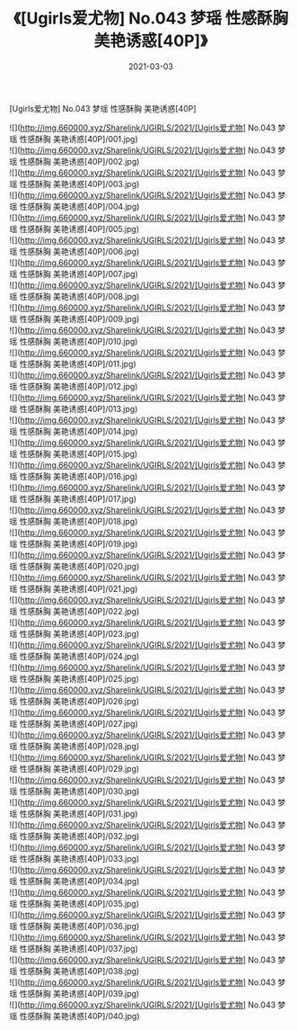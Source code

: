 ﻿---
layout: post
title:  《[Ugirls爱尤物] No.043 梦瑶 性感酥胸 美艳诱惑[40P]》
date:   2021-03-03
img: http://img.660000.xyz/Sharelink/UGIRLS/2021/[Ugirls爱尤物] No.043 梦瑶 性感酥胸 美艳诱惑[40P]/000.jpg
categories: [美女, 清纯, 唯美]
---

[Ugirls爱尤物] No.043 梦瑶 性感酥胸 美艳诱惑[40P]

  ![](http://img.660000.xyz/Sharelink/UGIRLS/2021/[Ugirls爱尤物] No.043 梦瑶 性感酥胸 美艳诱惑[40P]/001.jpg) <br> ![](http://img.660000.xyz/Sharelink/UGIRLS/2021/[Ugirls爱尤物] No.043 梦瑶 性感酥胸 美艳诱惑[40P]/002.jpg) <br> ![](http://img.660000.xyz/Sharelink/UGIRLS/2021/[Ugirls爱尤物] No.043 梦瑶 性感酥胸 美艳诱惑[40P]/003.jpg) <br> ![](http://img.660000.xyz/Sharelink/UGIRLS/2021/[Ugirls爱尤物] No.043 梦瑶 性感酥胸 美艳诱惑[40P]/004.jpg) <br> ![](http://img.660000.xyz/Sharelink/UGIRLS/2021/[Ugirls爱尤物] No.043 梦瑶 性感酥胸 美艳诱惑[40P]/005.jpg) <br> ![](http://img.660000.xyz/Sharelink/UGIRLS/2021/[Ugirls爱尤物] No.043 梦瑶 性感酥胸 美艳诱惑[40P]/006.jpg) <br> ![](http://img.660000.xyz/Sharelink/UGIRLS/2021/[Ugirls爱尤物] No.043 梦瑶 性感酥胸 美艳诱惑[40P]/007.jpg) <br> ![](http://img.660000.xyz/Sharelink/UGIRLS/2021/[Ugirls爱尤物] No.043 梦瑶 性感酥胸 美艳诱惑[40P]/008.jpg) <br> ![](http://img.660000.xyz/Sharelink/UGIRLS/2021/[Ugirls爱尤物] No.043 梦瑶 性感酥胸 美艳诱惑[40P]/009.jpg) <br> ![](http://img.660000.xyz/Sharelink/UGIRLS/2021/[Ugirls爱尤物] No.043 梦瑶 性感酥胸 美艳诱惑[40P]/010.jpg) <br> ![](http://img.660000.xyz/Sharelink/UGIRLS/2021/[Ugirls爱尤物] No.043 梦瑶 性感酥胸 美艳诱惑[40P]/011.jpg) <br> ![](http://img.660000.xyz/Sharelink/UGIRLS/2021/[Ugirls爱尤物] No.043 梦瑶 性感酥胸 美艳诱惑[40P]/012.jpg) <br> ![](http://img.660000.xyz/Sharelink/UGIRLS/2021/[Ugirls爱尤物] No.043 梦瑶 性感酥胸 美艳诱惑[40P]/013.jpg) <br> ![](http://img.660000.xyz/Sharelink/UGIRLS/2021/[Ugirls爱尤物] No.043 梦瑶 性感酥胸 美艳诱惑[40P]/014.jpg) <br> ![](http://img.660000.xyz/Sharelink/UGIRLS/2021/[Ugirls爱尤物] No.043 梦瑶 性感酥胸 美艳诱惑[40P]/015.jpg) <br> ![](http://img.660000.xyz/Sharelink/UGIRLS/2021/[Ugirls爱尤物] No.043 梦瑶 性感酥胸 美艳诱惑[40P]/016.jpg) <br> ![](http://img.660000.xyz/Sharelink/UGIRLS/2021/[Ugirls爱尤物] No.043 梦瑶 性感酥胸 美艳诱惑[40P]/017.jpg) <br> ![](http://img.660000.xyz/Sharelink/UGIRLS/2021/[Ugirls爱尤物] No.043 梦瑶 性感酥胸 美艳诱惑[40P]/018.jpg) <br> ![](http://img.660000.xyz/Sharelink/UGIRLS/2021/[Ugirls爱尤物] No.043 梦瑶 性感酥胸 美艳诱惑[40P]/019.jpg) <br> ![](http://img.660000.xyz/Sharelink/UGIRLS/2021/[Ugirls爱尤物] No.043 梦瑶 性感酥胸 美艳诱惑[40P]/020.jpg) <br> ![](http://img.660000.xyz/Sharelink/UGIRLS/2021/[Ugirls爱尤物] No.043 梦瑶 性感酥胸 美艳诱惑[40P]/021.jpg) <br> ![](http://img.660000.xyz/Sharelink/UGIRLS/2021/[Ugirls爱尤物] No.043 梦瑶 性感酥胸 美艳诱惑[40P]/022.jpg) <br> ![](http://img.660000.xyz/Sharelink/UGIRLS/2021/[Ugirls爱尤物] No.043 梦瑶 性感酥胸 美艳诱惑[40P]/023.jpg) <br> ![](http://img.660000.xyz/Sharelink/UGIRLS/2021/[Ugirls爱尤物] No.043 梦瑶 性感酥胸 美艳诱惑[40P]/024.jpg) <br> ![](http://img.660000.xyz/Sharelink/UGIRLS/2021/[Ugirls爱尤物] No.043 梦瑶 性感酥胸 美艳诱惑[40P]/025.jpg) <br> ![](http://img.660000.xyz/Sharelink/UGIRLS/2021/[Ugirls爱尤物] No.043 梦瑶 性感酥胸 美艳诱惑[40P]/026.jpg) <br> ![](http://img.660000.xyz/Sharelink/UGIRLS/2021/[Ugirls爱尤物] No.043 梦瑶 性感酥胸 美艳诱惑[40P]/027.jpg) <br> ![](http://img.660000.xyz/Sharelink/UGIRLS/2021/[Ugirls爱尤物] No.043 梦瑶 性感酥胸 美艳诱惑[40P]/028.jpg) <br> ![](http://img.660000.xyz/Sharelink/UGIRLS/2021/[Ugirls爱尤物] No.043 梦瑶 性感酥胸 美艳诱惑[40P]/029.jpg) <br> ![](http://img.660000.xyz/Sharelink/UGIRLS/2021/[Ugirls爱尤物] No.043 梦瑶 性感酥胸 美艳诱惑[40P]/030.jpg) <br> ![](http://img.660000.xyz/Sharelink/UGIRLS/2021/[Ugirls爱尤物] No.043 梦瑶 性感酥胸 美艳诱惑[40P]/031.jpg) <br> ![](http://img.660000.xyz/Sharelink/UGIRLS/2021/[Ugirls爱尤物] No.043 梦瑶 性感酥胸 美艳诱惑[40P]/032.jpg) <br> ![](http://img.660000.xyz/Sharelink/UGIRLS/2021/[Ugirls爱尤物] No.043 梦瑶 性感酥胸 美艳诱惑[40P]/033.jpg) <br> ![](http://img.660000.xyz/Sharelink/UGIRLS/2021/[Ugirls爱尤物] No.043 梦瑶 性感酥胸 美艳诱惑[40P]/034.jpg) <br> ![](http://img.660000.xyz/Sharelink/UGIRLS/2021/[Ugirls爱尤物] No.043 梦瑶 性感酥胸 美艳诱惑[40P]/035.jpg) <br> ![](http://img.660000.xyz/Sharelink/UGIRLS/2021/[Ugirls爱尤物] No.043 梦瑶 性感酥胸 美艳诱惑[40P]/036.jpg) <br> ![](http://img.660000.xyz/Sharelink/UGIRLS/2021/[Ugirls爱尤物] No.043 梦瑶 性感酥胸 美艳诱惑[40P]/037.jpg) <br> ![](http://img.660000.xyz/Sharelink/UGIRLS/2021/[Ugirls爱尤物] No.043 梦瑶 性感酥胸 美艳诱惑[40P]/038.jpg) <br> ![](http://img.660000.xyz/Sharelink/UGIRLS/2021/[Ugirls爱尤物] No.043 梦瑶 性感酥胸 美艳诱惑[40P]/039.jpg) <br> ![](http://img.660000.xyz/Sharelink/UGIRLS/2021/[Ugirls爱尤物] No.043 梦瑶 性感酥胸 美艳诱惑[40P]/040.jpg) <br>
